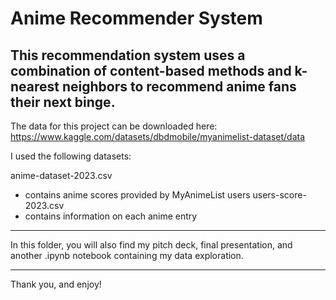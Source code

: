 
# Anime Recommender System

This recommendation system uses a combination of content-based methods and k-nearest neighbors to recommend anime fans their next binge.
----
The data for this project can be downloaded here:
https://www.kaggle.com/datasets/dbdmobile/myanimelist-dataset/data

I used the following datasets:

anime-dataset-2023.csv
- contains anime scores provided by MyAnimeList users
users-score-2023.csv
- contains information on each anime entry 

----
In this folder, you will also find my pitch deck, final presentation, and another .ipynb notebook containing my data exploration.

----
Thank you, and enjoy!